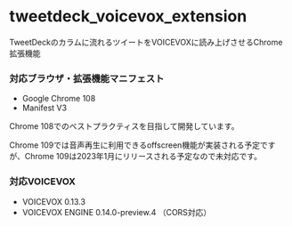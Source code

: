 # tweetdeck_voicevox_extension

TweetDeckのカラムに流れるツイートをVOICEVOXに読み上げさせるChrome拡張機能

### 対応ブラウザ・拡張機能マニフェスト

- Google Chrome 108
- Manifest V3

Chrome 108でのベストプラクティスを目指して開発しています。

Chrome 109では音声再生に利用できるoffscreen機能が実装される予定ですが、Chrome 109は2023年1月にリリースされる予定なので未対応です。

### 対応VOICEVOX

- VOICEVOX 0.13.3
- VOICEVOX ENGINE 0.14.0-preview.4 （CORS対応）
